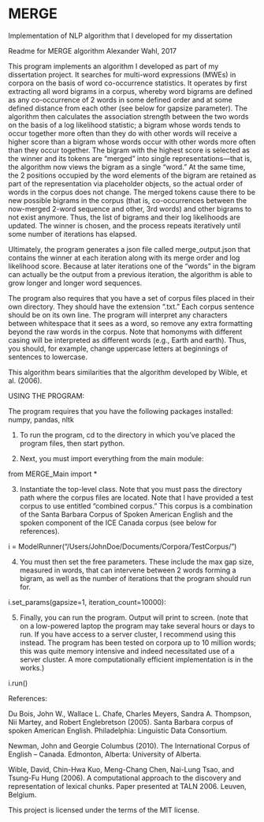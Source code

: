 # MERGE
Implementation of NLP algorithm that I developed for my dissertation


Readme for MERGE algorithm
Alexander Wahl, 2017

This program implements an algorithm I developed as part of my dissertation project. It searches for multi-word expressions (MWEs) in corpora on the basis of word co-occurrence statistics. It operates by first extracting all word bigrams in a corpus, whereby word bigrams are defined as any co-occurrence of 2 words in some defined order and at some defined distance from each other (see below for gapsize parameter). The algorithm then calculates the association strength between the two words on the basis of a log likelihood statistic; a bigram whose words tends to occur together more often than they do with other words will receive a higher score than a bigram whose words occur with other words more often than they occur together. The bigram with the highest score is selected as the winner and its tokens are “merged” into single representations—that is, the algorithm now views the bigram as a single “word.” At the same time, the 2 positions occupied by the word elements of the bigram are retained as part of the representation via placeholder objects, so the actual order of words in the corpus does not change. The merged tokens cause there to be new possible bigrams in the corpus (that is, co-occurrences between the now-merged 2-word sequence and other, 3rd words) and other bigrams to not exist anymore. Thus, the list of bigrams and their log likelihoods are updated. The winner is chosen, and the process repeats iteratively until some number of iterations has elapsed.

Ultimately, the program generates a json file called merge_output.json that contains the winner at each iteration along with its merge order and log likelihood score. Because at later iterations one of the “words” in the bigram can actually be the output from a previous iteration, the algorithm is able to grow longer and longer word sequences.

The program also requires that you have a set of corpus files placed in their own directory. They should have the extension “.txt.” Each corpus sentence should be on its own line. The program will interpret any characters between whitespace that it sees as a word, so remove any extra formatting beyond the raw words in the corpus. Note that homonyms with different casing will be interpreted as different words (e.g., Earth and earth). Thus, you should, for example, change uppercase letters at beginnings of sentences to lowercase.

This algorithm bears similarities that the algorithm developed by Wible, et al. (2006).


USING THE PROGRAM:

The program requires that you have the following packages installed: numpy, pandas, nltk


1. To run the program, cd to the directory in which you’ve placed the program files, then start python.


2. Next, you must import everything from the main module:

from MERGE_Main import *


3. Instantiate the top-level class. Note that you must pass the directory path where the corpus files are located. Note that I have provided a test corpus to use entitled “combined corpus.” This corpus is a combination of the Santa Barbara Corpus of Spoken American English and the spoken component of the ICE Canada corpus (see below for references).

i = ModelRunner(“/Users/JohnDoe/Documents/Corpora/TestCorpus/”)


4. You must then set the free parameters. These include the max gap size, measured in words, that can intervene between 2 words forming a bigram, as well as the number of iterations that the program should run for.

i.set_params(gapsize=1, iteration_count=10000):


5. Finally, you can run the program. Output will print to screen. (note that on a low-powered laptop the program may take several hours or days to run. If you have access to a server cluster, I recommend using this instead. The program has been tested on corpora up to 10 million words; this was quite memory intensive and indeed necessitated use of a server cluster. A more computationally efficient implementation is in the works.)

i.run()





References:

Du Bois, John W., Wallace L. Chafe, Charles Meyers, Sandra A. Thompson, Nii Martey, and Robert Englebretson (2005). Santa Barbara corpus of spoken American English. Philadelphia: Linguistic Data Consortium.

Newman, John and Georgie Columbus (2010). The International Corpus of English – Canada. Edmonton, Alberta: University of Alberta.

Wible, David, Chin-Hwa Kuo, Meng-Chang Chen, Nai-Lung Tsao, and Tsung-Fu Hung (2006). A computational approach to the discovery and representation of lexical chunks. Paper presented at TALN 2006. Leuven, Belgium.



This project is licensed under the terms of the MIT license.

